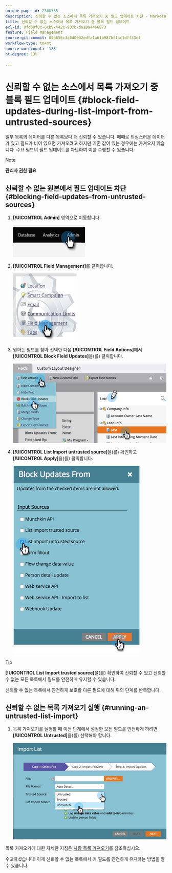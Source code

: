 ```yaml
---
unique-page-id: 2360335
description: 신뢰할 수 없는 소스에서 목록 가져오기 중 필드 업데이트 차단 - Marketo 문서 - 제품 설명서
title: 신뢰할 수 없는 소스에서 목록 가져오기 중 블록 필드 업데이트
exl-id: 0fd59f0c-6cb9-442c-937b-da18a4466873
feature: Field Management
source-git-commit: 09a656c3a0d0002edfa1a61b987bff4c1dff33cf
workflow-type: tm+mt
source-wordcount: '188'
ht-degree: 13%

---
```


# 신뢰할 수 없는 소스에서 목록 가져오기 중 블록 필드 업데이트 {#block-field-updates-during-list-import-from-untrusted-sources}

일부 목록의 데이터를 다른 목록보다 더 신뢰할 수 있습니다. 때때로 의심스러운 데이터가 있고 필드가 비어 있으면 가져오려고 하지만 기존 값이 있는 경우에는 가져오지 않습니다. 주요 필드의 필드 업데이트를 차단하여 이를 수행할 수 있습니다.

>[!NOTE]
>
>**관리자 권한 필요**

## 신뢰할 수 없는 원본에서 필드 업데이트 차단 {#blocking-field-updates-from-untrusted-sources}

1. **[!UICONTROL Admin]** 영역으로 이동합니다.

   ![](assets/blocking-field-updates-from-untrusted-sources-1.png)

1. **[!UICONTROL Field Management]**&#x200B;를 클릭합니다.

   ![](assets/blocking-field-updates-from-untrusted-sources-2.png)

1. 원하는 필드를 찾아 선택한 다음 **[!UICONTROL Field Actions]**&#x200B;에서 **[!UICONTROL Block Field Updates]**&#x200B;을(를) 클릭합니다.

   ![](assets/blocking-field-updates-from-untrusted-sources-3.png)

1. **[!UICONTROL List Import untrusted source]**&#x200B;을(를) 확인하고 **[!UICONTROL Apply]**&#x200B;을(를) 클릭합니다.

   ![](assets/blocking-field-updates-from-untrusted-sources-4.png)

>[!TIP]
>
>**[!UICONTROL List Import trusted source]**&#x200B;을(를) 확인하여 신뢰할 수 있고 신뢰할 수 없는 모든 목록에서 필드를 안전하게 유지할 수 있습니다.

신뢰할 수 없는 목록에서 안전하게 보호할 다른 필드에 대해 위의 단계를 반복합니다.

## 신뢰할 수 없는 목록 가져오기 실행 {#running-an-untrusted-list-import}

1. 목록 가져오기를 실행할 때 이전 단계에서 설정한 모든 필드를 안전하게 하려면 **[!UICONTROL Untrusted]**&#x200B;을(를) 선택해야 합니다.

   ![](assets/blocking-field-updates-from-untrusted-sources-5.png)

목록 가져오기에 대한 자세한 지침은 [사람 목록 가져오기](/help/marketo/getting-started/quick-wins/import-a-list-of-people.md)를 참조하십시오.

수고하셨습니다! 이제 신뢰할 수 없는 목록에서 키 필드를 안전하게 유지하는 방법을 알 수 있습니다.
